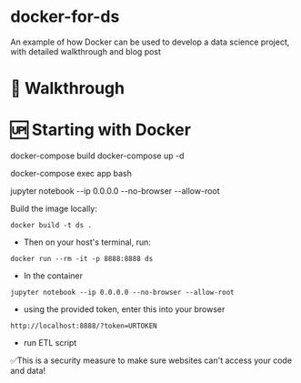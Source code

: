 # docker-for-ds
An example of how Docker can be used to develop a data science project, with detailed walkthrough and blog post


# 🔑 Walkthrough


# 🆙 Starting with Docker

docker-compose build
docker-compose up -d

docker-compose exec app bash

jupyter notebook --ip 0.0.0.0 --no-browser --allow-root


Build the image locally:

```docker build -t ds . ```


- Then on your host's terminal, run:

```docker run --rm -it -p 8888:8888 ds```

- In the container

```jupyter notebook --ip 0.0.0.0 --no-browser --allow-root```

- using the provided token, enter this into your browser

```http://localhost:8888/?token=URTOKEN```

- run ETL script


✅This is a security measure to make sure websites can't access your code and data!
